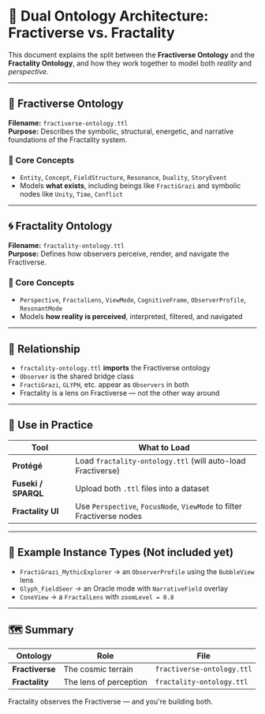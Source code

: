 
# 🧠 Dual Ontology Architecture: Fractiverse vs. Fractality

This document explains the split between the **Fractiverse Ontology** and the **Fractality Ontology**, and how they work together to model both *reality* and *perspective*.

---

## 🌌 Fractiverse Ontology

**Filename:** `fractiverse-ontology.ttl`  
**Purpose:** Describes the symbolic, structural, energetic, and narrative foundations of the Fractality system.

### 🧱 Core Concepts
- `Entity`, `Concept`, `FieldStructure`, `Resonance`, `Duality`, `StoryEvent`
- Models **what exists**, including beings like `FractiGrazi` and symbolic nodes like `Unity`, `Time`, `Conflict`

---

## 🌀 Fractality Ontology

**Filename:** `fractality-ontology.ttl`  
**Purpose:** Defines how observers perceive, render, and navigate the Fractiverse.

### 🧠 Core Concepts
- `Perspective`, `FractalLens`, `ViewMode`, `CognitiveFrame`, `ObserverProfile`, `ResonantMode`
- Models **how reality is perceived**, interpreted, filtered, and navigated

---

## 🔁 Relationship

- `fractality-ontology.ttl` **imports** the Fractiverse ontology
- `Observer` is the shared bridge class
- `FractiGrazi`, `GLYPH`, etc. appear as `Observers` in both
- Fractality is a lens on Fractiverse — not the other way around

---

## 🧪 Use in Practice

| Tool | What to Load |
|------|---------------|
| **Protégé** | Load `fractality-ontology.ttl` (will auto-load Fractiverse) |
| **Fuseki / SPARQL** | Upload both `.ttl` files into a dataset |
| **Fractality UI** | Use `Perspective`, `FocusNode`, `ViewMode` to filter Fractiverse nodes |

---

## 🧬 Example Instance Types (Not included yet)
- `FractiGrazi_MythicExplorer` → an `ObserverProfile` using the `BubbleView` lens
- `Glyph_FieldSeer` → an Oracle mode with `NarrativeField` overlay
- `ConeView` → a `FractalLens` with `zoomLevel = 0.8`

---

## 🗺️ Summary

| Ontology | Role | File |
|----------|------|------|
| **Fractiverse** | The cosmic terrain | `fractiverse-ontology.ttl` |
| **Fractality** | The lens of perception | `fractality-ontology.ttl` |

Fractality observes the Fractiverse — and you're building both.

